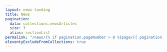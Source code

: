 ```yaml
---
layout: news-landing
title: News
pagination:
  data: collections.newsArticles
  size: 3
  alias: sectionList
permalink: "/news/{% if pagination.pageNumber > 0 %}page/{{ pagination.pageNumber + 1 }}/{% endif %}"
eleventyExcludeFromCollections: true
---
```

